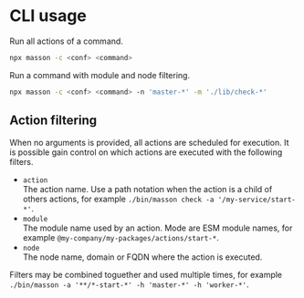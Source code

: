 
# CLI usage

Run all actions of a command.

```bash
npx masson -c <conf> <command>
```

Run a command with module and node filtering.

```bash
npx masson -c <conf> <command> -n 'master-*' -m './lib/check-*' 
```

## Action filtering

When no arguments is provided, all actions are scheduled for execution. It is possible gain control on which actions are executed with the following filters.

- `action`   
  The action name. Use a path notation when the action is a child of others actions, for example `./bin/masson check -a '/my-service/start-*'`.
- `module`   
  The module name used by an action. Mode are ESM module names, for example `@my-company/my-packages/actions/start-*`.
- `node`   
  The node name, domain or FQDN where the action is executed.

Filters may be combined toguether and used multiple times, for example `./bin/masson -a '**/*-start-*' -h 'master-*' -h 'worker-*'`.
